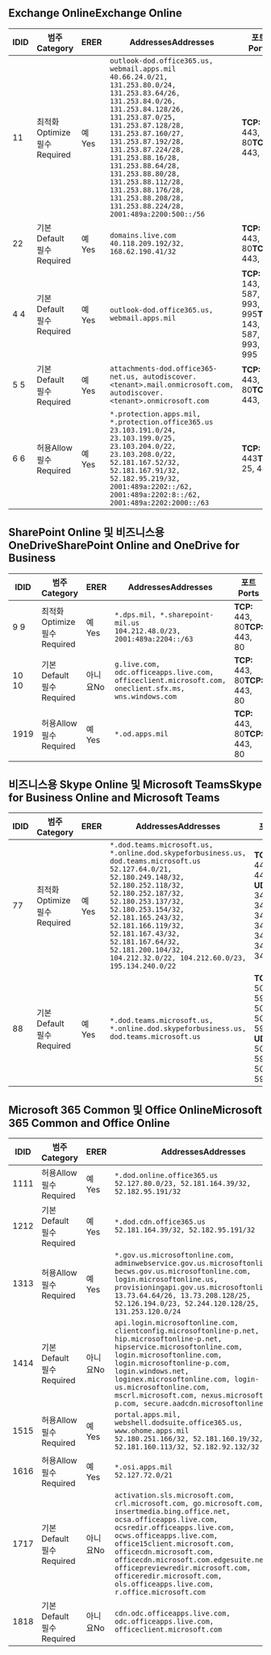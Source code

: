 <!--THIS FILE IS AUTOMATICALLY GENERATED. MANUAL CHANGES WILL BE OVERWRITTEN.-->
<!--Please contact the Office 365 Endpoints team with any questions.-->
<!--USGovDoD endpoints version 2019012800-->
<!--File generated 2019-01-28 11:00:18.3877-->

## <a name="exchange-online"></a><span data-ttu-id="35f94-101">Exchange Online</span><span class="sxs-lookup"><span data-stu-id="35f94-101">Exchange Online</span></span>

<span data-ttu-id="35f94-102">ID</span><span class="sxs-lookup"><span data-stu-id="35f94-102">ID</span></span> | <span data-ttu-id="35f94-103">범주</span><span class="sxs-lookup"><span data-stu-id="35f94-103">Category</span></span> | <span data-ttu-id="35f94-104">ER</span><span class="sxs-lookup"><span data-stu-id="35f94-104">ER</span></span> | <span data-ttu-id="35f94-105">Addresses</span><span class="sxs-lookup"><span data-stu-id="35f94-105">Addresses</span></span> | <span data-ttu-id="35f94-106">포트</span><span class="sxs-lookup"><span data-stu-id="35f94-106">Ports</span></span>
-- | -------------------- | --- | ---------------------------------------------------------------------------------------------------------------------------------------------------------------------------------------------------------------------------------------------------------------------------------------------------------------------------------------------------------------------------------------------- | -------------------------------
<span data-ttu-id="35f94-107">1</span><span class="sxs-lookup"><span data-stu-id="35f94-107">1</span></span> | <span data-ttu-id="35f94-108">최적화</span><span class="sxs-lookup"><span data-stu-id="35f94-108">Optimize</span></span><BR><span data-ttu-id="35f94-109">필수</span><span class="sxs-lookup"><span data-stu-id="35f94-109">Required</span></span> | <span data-ttu-id="35f94-110">예</span><span class="sxs-lookup"><span data-stu-id="35f94-110">Yes</span></span> | `outlook-dod.office365.us, webmail.apps.mil`<BR>`40.66.24.0/21, 131.253.80.0/24, 131.253.83.64/26, 131.253.84.0/26, 131.253.84.128/26, 131.253.87.0/25, 131.253.87.128/28, 131.253.87.160/27, 131.253.87.192/28, 131.253.87.224/28, 131.253.88.16/28, 131.253.88.64/28, 131.253.88.80/28, 131.253.88.112/28, 131.253.88.176/28, 131.253.88.208/28, 131.253.88.224/28, 2001:489a:2200:500::/56` | <span data-ttu-id="35f94-111">**TCP:** 443, 80</span><span class="sxs-lookup"><span data-stu-id="35f94-111">**TCP:** 443, 80</span></span>
<span data-ttu-id="35f94-112">2</span><span class="sxs-lookup"><span data-stu-id="35f94-112">2</span></span> | <span data-ttu-id="35f94-113">기본</span><span class="sxs-lookup"><span data-stu-id="35f94-113">Default</span></span><BR><span data-ttu-id="35f94-114">필수</span><span class="sxs-lookup"><span data-stu-id="35f94-114">Required</span></span> | <span data-ttu-id="35f94-115">예</span><span class="sxs-lookup"><span data-stu-id="35f94-115">Yes</span></span> | `domains.live.com`<BR>`40.118.209.192/32, 168.62.190.41/32` | <span data-ttu-id="35f94-116">**TCP:** 443, 80</span><span class="sxs-lookup"><span data-stu-id="35f94-116">**TCP:** 443, 80</span></span>
<span data-ttu-id="35f94-117">4 </span><span class="sxs-lookup"><span data-stu-id="35f94-117">4</span></span> | <span data-ttu-id="35f94-118">기본</span><span class="sxs-lookup"><span data-stu-id="35f94-118">Default</span></span><BR><span data-ttu-id="35f94-119">필수</span><span class="sxs-lookup"><span data-stu-id="35f94-119">Required</span></span> | <span data-ttu-id="35f94-120">예</span><span class="sxs-lookup"><span data-stu-id="35f94-120">Yes</span></span> | `outlook-dod.office365.us, webmail.apps.mil` | <span data-ttu-id="35f94-121">**TCP:** 143, 25, 587, 993, 995</span><span class="sxs-lookup"><span data-stu-id="35f94-121">**TCP:** 143, 25, 587, 993, 995</span></span>
<span data-ttu-id="35f94-122">5 </span><span class="sxs-lookup"><span data-stu-id="35f94-122">5</span></span> | <span data-ttu-id="35f94-123">기본</span><span class="sxs-lookup"><span data-stu-id="35f94-123">Default</span></span><BR><span data-ttu-id="35f94-124">필수</span><span class="sxs-lookup"><span data-stu-id="35f94-124">Required</span></span> | <span data-ttu-id="35f94-125">예</span><span class="sxs-lookup"><span data-stu-id="35f94-125">Yes</span></span> | `attachments-dod.office365-net.us, autodiscover.<tenant>.mail.onmicrosoft.com, autodiscover.<tenant>.onmicrosoft.com` | <span data-ttu-id="35f94-126">**TCP:** 443, 80</span><span class="sxs-lookup"><span data-stu-id="35f94-126">**TCP:** 443, 80</span></span>
<span data-ttu-id="35f94-127">6 </span><span class="sxs-lookup"><span data-stu-id="35f94-127">6</span></span> | <span data-ttu-id="35f94-128">허용</span><span class="sxs-lookup"><span data-stu-id="35f94-128">Allow</span></span><BR><span data-ttu-id="35f94-129">필수</span><span class="sxs-lookup"><span data-stu-id="35f94-129">Required</span></span> | <span data-ttu-id="35f94-130">예</span><span class="sxs-lookup"><span data-stu-id="35f94-130">Yes</span></span> | `*.protection.apps.mil, *.protection.office365.us`<BR>`23.103.191.0/24, 23.103.199.0/25, 23.103.204.0/22, 23.103.208.0/22, 52.181.167.52/32, 52.181.167.91/32, 52.182.95.219/32, 2001:489a:2202::/62, 2001:489a:2202:8::/62, 2001:489a:2202:2000::/63` | <span data-ttu-id="35f94-131">**TCP:** 25, 443</span><span class="sxs-lookup"><span data-stu-id="35f94-131">**TCP:** 25, 443</span></span>

## <a name="sharepoint-online-and-onedrive-for-business"></a><span data-ttu-id="35f94-132">SharePoint Online 및 비즈니스용 OneDrive</span><span class="sxs-lookup"><span data-stu-id="35f94-132">SharePoint Online and OneDrive for Business</span></span>

<span data-ttu-id="35f94-133">ID</span><span class="sxs-lookup"><span data-stu-id="35f94-133">ID</span></span> | <span data-ttu-id="35f94-134">범주</span><span class="sxs-lookup"><span data-stu-id="35f94-134">Category</span></span> | <span data-ttu-id="35f94-135">ER</span><span class="sxs-lookup"><span data-stu-id="35f94-135">ER</span></span> | <span data-ttu-id="35f94-136">Addresses</span><span class="sxs-lookup"><span data-stu-id="35f94-136">Addresses</span></span> | <span data-ttu-id="35f94-137">포트</span><span class="sxs-lookup"><span data-stu-id="35f94-137">Ports</span></span>
-- | -------------------- | --- | ---------------------------------------------------------------------------------------------------- | ----------------
<span data-ttu-id="35f94-138">9 </span><span class="sxs-lookup"><span data-stu-id="35f94-138">9</span></span> | <span data-ttu-id="35f94-139">최적화</span><span class="sxs-lookup"><span data-stu-id="35f94-139">Optimize</span></span><BR><span data-ttu-id="35f94-140">필수</span><span class="sxs-lookup"><span data-stu-id="35f94-140">Required</span></span> | <span data-ttu-id="35f94-141">예</span><span class="sxs-lookup"><span data-stu-id="35f94-141">Yes</span></span> | `*.dps.mil, *.sharepoint-mil.us`<BR>`104.212.48.0/23, 2001:489a:2204::/63` | <span data-ttu-id="35f94-142">**TCP:** 443, 80</span><span class="sxs-lookup"><span data-stu-id="35f94-142">**TCP:** 443, 80</span></span>
<span data-ttu-id="35f94-143">10 </span><span class="sxs-lookup"><span data-stu-id="35f94-143">10</span></span> | <span data-ttu-id="35f94-144">기본</span><span class="sxs-lookup"><span data-stu-id="35f94-144">Default</span></span><BR><span data-ttu-id="35f94-145">필수</span><span class="sxs-lookup"><span data-stu-id="35f94-145">Required</span></span> | <span data-ttu-id="35f94-146">아니요</span><span class="sxs-lookup"><span data-stu-id="35f94-146">No</span></span> | `g.live.com, odc.officeapps.live.com, officeclient.microsoft.com, oneclient.sfx.ms, wns.windows.com` | <span data-ttu-id="35f94-147">**TCP:** 443, 80</span><span class="sxs-lookup"><span data-stu-id="35f94-147">**TCP:** 443, 80</span></span>
<span data-ttu-id="35f94-148">19</span><span class="sxs-lookup"><span data-stu-id="35f94-148">19</span></span> | <span data-ttu-id="35f94-149">허용</span><span class="sxs-lookup"><span data-stu-id="35f94-149">Allow</span></span><BR><span data-ttu-id="35f94-150">필수</span><span class="sxs-lookup"><span data-stu-id="35f94-150">Required</span></span> | <span data-ttu-id="35f94-151">예</span><span class="sxs-lookup"><span data-stu-id="35f94-151">Yes</span></span> | `*.od.apps.mil` | <span data-ttu-id="35f94-152">**TCP:** 443, 80</span><span class="sxs-lookup"><span data-stu-id="35f94-152">**TCP:** 443, 80</span></span>

## <a name="skype-for-business-online-and-microsoft-teams"></a><span data-ttu-id="35f94-153">비즈니스용 Skype Online 및 Microsoft Teams</span><span class="sxs-lookup"><span data-stu-id="35f94-153">Skype for Business Online and Microsoft Teams</span></span>

<span data-ttu-id="35f94-154">ID</span><span class="sxs-lookup"><span data-stu-id="35f94-154">ID</span></span> | <span data-ttu-id="35f94-155">범주</span><span class="sxs-lookup"><span data-stu-id="35f94-155">Category</span></span> | <span data-ttu-id="35f94-156">ER</span><span class="sxs-lookup"><span data-stu-id="35f94-156">ER</span></span> | <span data-ttu-id="35f94-157">Addresses</span><span class="sxs-lookup"><span data-stu-id="35f94-157">Addresses</span></span> | <span data-ttu-id="35f94-158">포트</span><span class="sxs-lookup"><span data-stu-id="35f94-158">Ports</span></span>
-- | -------------------- | --- | -------------------------------------------------------------------------------------------------------------------------------------------------------------------------------------------------------------------------------------------------------------------------------------------------------------------------------------------------------- | --------------------------------------------------
<span data-ttu-id="35f94-159">7</span><span class="sxs-lookup"><span data-stu-id="35f94-159">7</span></span> | <span data-ttu-id="35f94-160">최적화</span><span class="sxs-lookup"><span data-stu-id="35f94-160">Optimize</span></span><BR><span data-ttu-id="35f94-161">필수</span><span class="sxs-lookup"><span data-stu-id="35f94-161">Required</span></span> | <span data-ttu-id="35f94-162">예</span><span class="sxs-lookup"><span data-stu-id="35f94-162">Yes</span></span> | `*.dod.teams.microsoft.us, *.online.dod.skypeforbusiness.us, dod.teams.microsoft.us`<BR>`52.127.64.0/21, 52.180.249.148/32, 52.180.252.118/32, 52.180.252.187/32, 52.180.253.137/32, 52.180.253.154/32, 52.181.165.243/32, 52.181.166.119/32, 52.181.167.43/32, 52.181.167.64/32, 52.181.200.104/32, 104.212.32.0/22, 104.212.60.0/23, 195.134.240.0/22` | <span data-ttu-id="35f94-163">**TCP:** 443</span><span class="sxs-lookup"><span data-stu-id="35f94-163">**TCP:** 443</span></span><BR><span data-ttu-id="35f94-164">**UDP:** 3478, 3479, 3480, 3481</span><span class="sxs-lookup"><span data-stu-id="35f94-164">**UDP:** 3478, 3479, 3480, 3481</span></span>
<span data-ttu-id="35f94-165">8</span><span class="sxs-lookup"><span data-stu-id="35f94-165">8</span></span> | <span data-ttu-id="35f94-166">기본</span><span class="sxs-lookup"><span data-stu-id="35f94-166">Default</span></span><BR><span data-ttu-id="35f94-167">필수</span><span class="sxs-lookup"><span data-stu-id="35f94-167">Required</span></span> | <span data-ttu-id="35f94-168">예</span><span class="sxs-lookup"><span data-stu-id="35f94-168">Yes</span></span> | `*.dod.teams.microsoft.us, *.online.dod.skypeforbusiness.us, dod.teams.microsoft.us` | <span data-ttu-id="35f94-169">**TCP:** 5061, 50000-59999</span><span class="sxs-lookup"><span data-stu-id="35f94-169">**TCP:** 5061, 50000-59999</span></span><BR><span data-ttu-id="35f94-170">**UDP:** 50000-59999</span><span class="sxs-lookup"><span data-stu-id="35f94-170">**UDP:** 50000-59999</span></span>

## <a name="microsoft-365-common-and-office-online"></a><span data-ttu-id="35f94-171">Microsoft 365 Common 및 Office Online</span><span class="sxs-lookup"><span data-stu-id="35f94-171">Microsoft 365 Common and Office Online</span></span>

<span data-ttu-id="35f94-172">ID</span><span class="sxs-lookup"><span data-stu-id="35f94-172">ID</span></span> | <span data-ttu-id="35f94-173">범주</span><span class="sxs-lookup"><span data-stu-id="35f94-173">Category</span></span> | <span data-ttu-id="35f94-174">ER</span><span class="sxs-lookup"><span data-stu-id="35f94-174">ER</span></span> | <span data-ttu-id="35f94-175">Addresses</span><span class="sxs-lookup"><span data-stu-id="35f94-175">Addresses</span></span> | <span data-ttu-id="35f94-176">포트</span><span class="sxs-lookup"><span data-stu-id="35f94-176">Ports</span></span>
-- | ------------------- | --- | ---------------------------------------------------------------------------------------------------------------------------------------------------------------------------------------------------------------------------------------------------------------------------------------------------------------------------------------------------------------------------------------------- | ----------------
<span data-ttu-id="35f94-177">11</span><span class="sxs-lookup"><span data-stu-id="35f94-177">11</span></span> | <span data-ttu-id="35f94-178">허용</span><span class="sxs-lookup"><span data-stu-id="35f94-178">Allow</span></span><BR><span data-ttu-id="35f94-179">필수</span><span class="sxs-lookup"><span data-stu-id="35f94-179">Required</span></span> | <span data-ttu-id="35f94-180">예</span><span class="sxs-lookup"><span data-stu-id="35f94-180">Yes</span></span> | `*.dod.online.office365.us`<BR>`52.127.80.0/23, 52.181.164.39/32, 52.182.95.191/32` | <span data-ttu-id="35f94-181">**TCP:** 443</span><span class="sxs-lookup"><span data-stu-id="35f94-181">**TCP:** 443</span></span>
<span data-ttu-id="35f94-182">12</span><span class="sxs-lookup"><span data-stu-id="35f94-182">12</span></span> | <span data-ttu-id="35f94-183">기본</span><span class="sxs-lookup"><span data-stu-id="35f94-183">Default</span></span><BR><span data-ttu-id="35f94-184">필수</span><span class="sxs-lookup"><span data-stu-id="35f94-184">Required</span></span> | <span data-ttu-id="35f94-185">예</span><span class="sxs-lookup"><span data-stu-id="35f94-185">Yes</span></span> | `*.dod.cdn.office365.us`<BR>`52.181.164.39/32, 52.182.95.191/32` | <span data-ttu-id="35f94-186">**TCP:** 443</span><span class="sxs-lookup"><span data-stu-id="35f94-186">**TCP:** 443</span></span>
<span data-ttu-id="35f94-187">13</span><span class="sxs-lookup"><span data-stu-id="35f94-187">13</span></span> | <span data-ttu-id="35f94-188">허용</span><span class="sxs-lookup"><span data-stu-id="35f94-188">Allow</span></span><BR><span data-ttu-id="35f94-189">필수</span><span class="sxs-lookup"><span data-stu-id="35f94-189">Required</span></span> | <span data-ttu-id="35f94-190">예</span><span class="sxs-lookup"><span data-stu-id="35f94-190">Yes</span></span> | `*.gov.us.microsoftonline.com, adminwebservice.gov.us.microsoftonline.com, becws.gov.us.microsoftonline.com, login.microsoftonline.us, provisioningapi.gov.us.microsoftonline.com`<BR>`13.73.64.64/26, 13.73.208.128/25, 52.126.194.0/23, 52.244.120.128/25, 131.253.120.0/24` | <span data-ttu-id="35f94-191">**TCP:** 443</span><span class="sxs-lookup"><span data-stu-id="35f94-191">**TCP:** 443</span></span>
<span data-ttu-id="35f94-192">14</span><span class="sxs-lookup"><span data-stu-id="35f94-192">14</span></span> | <span data-ttu-id="35f94-193">기본</span><span class="sxs-lookup"><span data-stu-id="35f94-193">Default</span></span><BR><span data-ttu-id="35f94-194">필수</span><span class="sxs-lookup"><span data-stu-id="35f94-194">Required</span></span> | <span data-ttu-id="35f94-195">아니요</span><span class="sxs-lookup"><span data-stu-id="35f94-195">No</span></span> | `api.login.microsoftonline.com, clientconfig.microsoftonline-p.net, hip.microsoftonline-p.net, hipservice.microsoftonline.com, login.microsoftonline.com, login.microsoftonline-p.com, login.windows.net, loginex.microsoftonline.com, login-us.microsoftonline.com, mscrl.microsoft.com, nexus.microsoftonline-p.com, secure.aadcdn.microsoftonline-p.com` | <span data-ttu-id="35f94-196">**TCP:** 443</span><span class="sxs-lookup"><span data-stu-id="35f94-196">**TCP:** 443</span></span>
<span data-ttu-id="35f94-197">15</span><span class="sxs-lookup"><span data-stu-id="35f94-197">15</span></span> | <span data-ttu-id="35f94-198">허용</span><span class="sxs-lookup"><span data-stu-id="35f94-198">Allow</span></span><BR><span data-ttu-id="35f94-199">필수</span><span class="sxs-lookup"><span data-stu-id="35f94-199">Required</span></span> | <span data-ttu-id="35f94-200">예</span><span class="sxs-lookup"><span data-stu-id="35f94-200">Yes</span></span> | `portal.apps.mil, webshell.dodsuite.office365.us, www.ohome.apps.mil`<BR>`52.180.251.166/32, 52.181.160.19/32, 52.181.160.113/32, 52.182.92.132/32` | <span data-ttu-id="35f94-201">**TCP:** 443</span><span class="sxs-lookup"><span data-stu-id="35f94-201">**TCP:** 443</span></span>
<span data-ttu-id="35f94-202">16</span><span class="sxs-lookup"><span data-stu-id="35f94-202">16</span></span> | <span data-ttu-id="35f94-203">허용</span><span class="sxs-lookup"><span data-stu-id="35f94-203">Allow</span></span><BR><span data-ttu-id="35f94-204">필수</span><span class="sxs-lookup"><span data-stu-id="35f94-204">Required</span></span> | <span data-ttu-id="35f94-205">예</span><span class="sxs-lookup"><span data-stu-id="35f94-205">Yes</span></span> | `*.osi.apps.mil`<BR>`52.127.72.0/21` | <span data-ttu-id="35f94-206">**TCP:** 443</span><span class="sxs-lookup"><span data-stu-id="35f94-206">**TCP:** 443</span></span>
<span data-ttu-id="35f94-207">17</span><span class="sxs-lookup"><span data-stu-id="35f94-207">17</span></span> | <span data-ttu-id="35f94-208">기본</span><span class="sxs-lookup"><span data-stu-id="35f94-208">Default</span></span><BR><span data-ttu-id="35f94-209">필수</span><span class="sxs-lookup"><span data-stu-id="35f94-209">Required</span></span> | <span data-ttu-id="35f94-210">아니요</span><span class="sxs-lookup"><span data-stu-id="35f94-210">No</span></span> | `activation.sls.microsoft.com, crl.microsoft.com, go.microsoft.com, insertmedia.bing.office.net, ocsa.officeapps.live.com, ocsredir.officeapps.live.com, ocws.officeapps.live.com, office15client.microsoft.com, officecdn.microsoft.com, officecdn.microsoft.com.edgesuite.net, officepreviewredir.microsoft.com, officeredir.microsoft.com, ols.officeapps.live.com, r.office.microsoft.com` | <span data-ttu-id="35f94-211">**TCP:** 443, 80</span><span class="sxs-lookup"><span data-stu-id="35f94-211">**TCP:** 443, 80</span></span>
<span data-ttu-id="35f94-212">18</span><span class="sxs-lookup"><span data-stu-id="35f94-212">18</span></span> | <span data-ttu-id="35f94-213">기본</span><span class="sxs-lookup"><span data-stu-id="35f94-213">Default</span></span><BR><span data-ttu-id="35f94-214">필수</span><span class="sxs-lookup"><span data-stu-id="35f94-214">Required</span></span> | <span data-ttu-id="35f94-215">아니요</span><span class="sxs-lookup"><span data-stu-id="35f94-215">No</span></span> | `cdn.odc.officeapps.live.com, odc.officeapps.live.com, officeclient.microsoft.com` | <span data-ttu-id="35f94-216">**TCP:** 443, 80</span><span class="sxs-lookup"><span data-stu-id="35f94-216">**TCP:** 443, 80</span></span>
